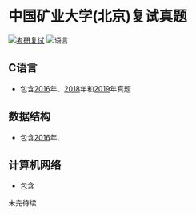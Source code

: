 # 中国矿业大学(北京)复试真题
[![考研复试](https://img.shields.io/badge/考研复试-中国矿业大学(北京)-brightgreen.svg)](https://github.com/Jobcady/fushi)
![语言](https://img.shields.io/badge/language-C-brightgreen.svg)
## C语言
- 包含[2016](/2016/C语言)年、[2018](/2018/C语言)年和[2019](/2019)年真题
## 数据结构
- 包含[2016](2016/数据结构/2016_ds.md)年、
## 计算机网络
- 包含  

未完待续